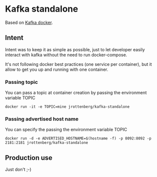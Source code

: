 Kafka standalone
================

Based on [Kafka docker](https://hub.docker.com/r/ches/kafka/).

Intent
------

Intent was to keep it as simple as possible, just to let developer easily interact with kafka without the need to run docker-compose.

It's not following docker best practices (one service per container), but it allow to get you up and running with one container.

### Passing topic

You can pass a topic at container creation by passing the environment variable TOPIC

```
docker run -it -e TOPIC=mine jrottenberg/kafka-standalone
```

### Passing advertised host name

You can specify the passing the environment variable TOPIC

```
docker run -d -e ADVERTISED_HOSTNAME=$(hostname -f) -p 8092:8092 -p 2181:2181 jrottenberg/kafka-standalone
```

Production use
--------------

Just don't ;-)
